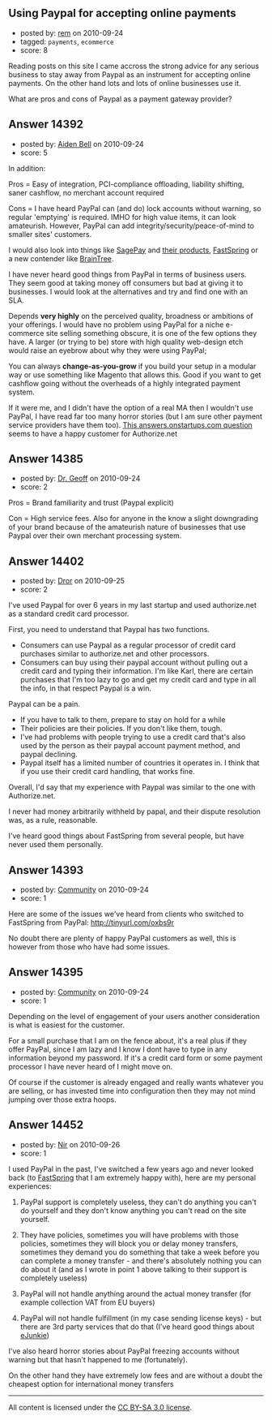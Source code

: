 ## Using Paypal for accepting online payments

- posted by: [rem](https://stackexchange.com/users/-1/2715-rem) on 2010-09-24
- tagged: `payments`, `ecommerce`
- score: 8

Reading posts on this site I came accross the strong advice for any serious business to stay away from Paypal as an instrument for accepting online payments. On the other hand lots and lots of online businesses use it.

What are pros and cons of Paypal as a payment gateway provider?  


## Answer 14392

- posted by: [Aiden Bell](https://stackexchange.com/users/-1/4310-aiden-bell) on 2010-09-24
- score: 5

<p>In addition:</p>

<p>Pros = Easy of integration, PCI-compliance offloading, liability shifting, saner cashflow, no merchant account required</p>

<p>Cons = I have heard PayPal can (and do) lock accounts without warning, so regular 'emptying' is required. IMHO for high value items, it can look amateurish. However, PayPal can add integrity/security/peace-of-mind to smaller sites' customers.</p>

<p>I would also look into things like <a href="http://www.sagepay.com/" rel="nofollow">SagePay</a> and <a href="http://www.sagepay.com/products_services/sage_pay_go/integration" rel="nofollow">their products</a>, <a href="http://www.fastspring.com/" rel="nofollow">FastSpring</a> or a new contender like <a href="http://www.braintreepaymentsolutions.com" rel="nofollow">BrainTree</a>.</p>

<p>I have never heard good things from PayPal in terms of business users. They seem good at taking money off consumers but bad at giving it to businesses. I would look at the alternatives and try and find one with an SLA.</p>

<p>Depends <strong>very highly</strong> on the perceived quality, broadness or ambitions of your offerings. I would have no problem using PayPal for a niche e-commerce site selling something obscure, it is one of the few options they have. A larger (or trying to be) store with high quality web-design etch would raise an eyebrow about why they were using PayPal; </p>

<p>You can always <strong>change-as-you-grow</strong> if you build your setup in a modular way or use something like Magento that allows this. Good if you want to get cashflow going without the overheads of a highly integrated payment system.</p>

<p>If it were me, and I didn't have the option of a real MA then I wouldn't use PayPal, I have read far too many horror stories (but I am sure other payment service providers have them too). <a href="http://answers.onstartups.com/questions/12894/accept-credit-card-payment-within-your-site">This answers.onstartups.com question</a> seems to have a happy customer for Authorize.net</p>



## Answer 14385

- posted by: [Dr. Geoff](https://stackexchange.com/users/-1/4419-dr-geoff) on 2010-09-24
- score: 2

Pros = Brand familiarity and trust (Paypal explicit)

Con = High service fees. Also for anyone in the know a slight downgrading of your brand because of the amateurish nature of businesses that use Paypal over their own merchant processing system. 


## Answer 14402

- posted by: [Dror](https://stackexchange.com/users/-1/1057-dror) on 2010-09-25
- score: 2

I've used Paypal for over 6 years in my last startup and used authorize.net as a standard credit card processor.

First, you need to understand that Paypal has two functions. 

 - Consumers can use Paypal as a regular processor of credit card purchases similar to authorize.net and other processors. 
 - Consumers can buy using their paypal account without pulling out a credit card and typing their information. I'm like Karl, there are certain purchases that I'm too lazy to go and get my credit card and type in all the info, in that respect Paypal is a win.

Paypal can be a pain. 
 - If you have to talk to them, prepare to stay on hold for a while
 - Their policies are their policies. If you don't like them, tough.
 - I've had problems with people trying to use a credit card that's also used by the person as their paypal account payment method, and paypal declining.
 - Paypal itself has a limited number of countries it operates in. I think that if you use their credit card handling, that works fine.

Overall, I'd say that my experience with Paypal was similar to the one with Authorize.net. 

I never had money arbitrarily withheld by papal, and their dispute resolution was, as a rule, reasonable.

I've heard good things about FastSpring from several people, but have never used them personally.



## Answer 14393

- posted by: [Community](https://stackexchange.com/users/-1/-1-community) on 2010-09-24
- score: 1

Here are some of the issues we've heard from clients who switched to FastSpring from PayPal:
http://tinyurl.com/oxbs9r

No doubt there are plenty of happy PayPal customers as well, this is however from those who have had some issues.








## Answer 14395

- posted by: [Community](https://stackexchange.com/users/-1/-1-community) on 2010-09-24
- score: 1

Depending on the level of engagement of your users another consideration is what is easiest for the customer. 

For a small purchase that I am on the fence about, it's a real plus if they offer PayPal, since I am lazy and I know I dont have to type in any information beyond my password. If it's a credit card form or some payment processor I have never heard of I might move on.

Of course if the customer is already engaged and really wants whatever you are selling, or has invested time into configuration then they may not mind jumping over those extra hoops.


## Answer 14452

- posted by: [Nir](https://stackexchange.com/users/-1/4237-nir) on 2010-09-26
- score: 1

I used PayPal in the past, I've switched a few years ago and never looked back (to [FastSpring](http://www.fastspring.com) that I am extremely happy with), here are my personal experiences:

1. PayPal support is completely useless, they can't do anything you can't do yourself and they don't know anything you can't read on the site yourself.

2. They have policies, sometimes you will have problems with those policies, sometimes they will block you or delay money transfers, sometimes they demand you do something that take a week before you can complete a money transfer - and there's absolutely nothing you can do about it (and as I wrote in point 1 above talking to their support is completely useless) 

3. PayPal will not handle anything around the actual money transfer (for example collection VAT from EU buyers)

4. PayPal will not handle fulfillment (in my case sending license keys) - but there are 3rd party services that do that (I've heard good things about [eJunkie](http://www.e-junkie.com/))

I've also heard horror stories about PayPal freezing accounts without warning but that hasn't happened to me (fortunately).

On the other hand they have extremely low fees and are without a doubt the cheapest option for international money transfers



---

All content is licensed under the [CC BY-SA 3.0 license](https://creativecommons.org/licenses/by-sa/3.0/).
